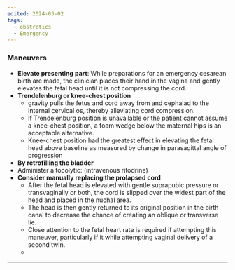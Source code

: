 ```yaml
---
edited: 2024-03-02
tags:
  - obstretics
  - Emergency
---
```

### Maneuvers
- **Elevate presenting part**: While preparations for an emergency cesarean birth are made, the clinician places their hand in the vagina and gently elevates the fetal head until it is not compressing the cord.
- **Trendelenburg or knee-chest position**
	- gravity pulls the fetus and cord away from and cephalad to the internal cervical os, thereby alleviating cord compression. 
	- If Trendelenburg position is unavailable or the patient cannot assume a knee-chest position, a foam wedge below the maternal hips is an acceptable alternative.
	- Knee-chest position had the greatest effect in elevating the fetal head above baseline as measured by change in parasagittal angle of progression
- **By retrofilling the bladder**
- Administer a tocolytic: (intravenous ritodrine)
- **Consider manually replacing the prolapsed cord** 
	- After the fetal head is elevated with gentle suprapubic pressure or transvaginally or both, the cord is slipped over the widest part of the head and placed in the nuchal area. 
	- The head is then gently returned to its original position in the birth canal to decrease the chance of creating an oblique or transverse lie. 
	- Close attention to the fetal heart rate is required if attempting this maneuver, particularly if it while attempting vaginal delivery of a second twin.
	- 

---
